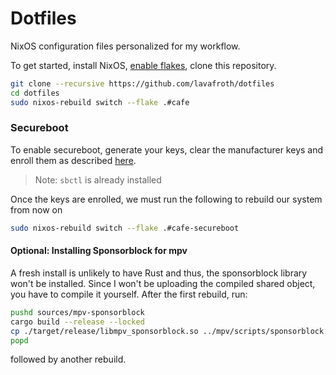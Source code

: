 # Dotfiles

NixOS configuration files personalized for my workflow.

To get started, install NixOS, [enable flakes](https://nixos.wiki/wiki/Flakes#NixOS), clone this repository.

```sh
git clone --recursive https://github.com/lavafroth/dotfiles
cd dotfiles
sudo nixos-rebuild switch --flake .#cafe
```

### Secureboot

To enable secureboot, generate your keys, clear the manufacturer keys and enroll them as described [here](https://github.com/nix-community/lanzaboote/blob/master/docs/QUICK_START.md).
> Note: `sbctl` is already installed

Once the keys are enrolled, we must run the following to rebuild our system from now on

```sh
sudo nixos-rebuild switch --flake .#cafe-secureboot
```

#### Optional: Installing Sponsorblock for mpv

A fresh install is unlikely to have Rust and thus, the sponsorblock
library won't be installed. Since I won't be uploading the compiled shared
object, you have to compile it yourself. After the first rebuild, run:

```sh
pushd sources/mpv-sponsorblock
cargo build --release --locked
cp ./target/release/libmpv_sponsorblock.so ../mpv/scripts/sponsorblock.so
popd
```

followed by another rebuild.